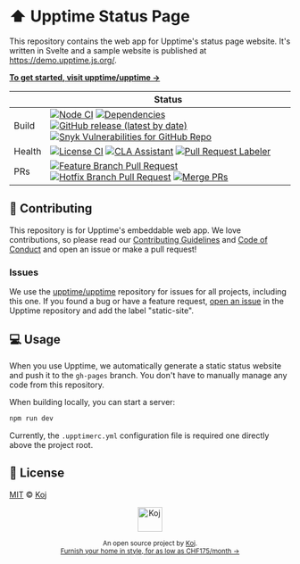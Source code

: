 # ⬆️ Upptime Status Page

This repository contains the web app for Upptime's status page website. It's written in Svelte and a sample website is published at https://demo.upptime.js.org/.

[**To get started, visit upptime/upptime →**](https://github.com/upptime/upptime)

<!-- prettier-ignore-start -->
|   | Status |
| - | - |
| Build | [![Node CI](https://github.com/upptime/status-page/workflows/Node%20CI/badge.svg)](https://github.com/upptime/status-page/actions?query=workflow%3A%22Node+CI%22) [![Dependencies](https://img.shields.io/librariesio/github/upptime/status-page)](https://libraries.io/github/upptime/status-page) [![GitHub release (latest by date)](https://img.shields.io/github/v/release/upptime/status-page)](https://github.com/upptime/status-page/releases) [![Snyk Vulnerabilities for GitHub Repo](https://img.shields.io/snyk/vulnerabilities/github/upptime/status-page)](https://snyk.io/test/github/upptime/status-page) |
| Health | [![License CI](https://github.com/upptime/status-page/workflows/License%20CI/badge.svg)](https://github.com/upptime/status-page/actions?query=workflow%3A%22License+CI%22) [![CLA Assistant](https://github.com/upptime/status-page/workflows/CLA%20Assistant/badge.svg)](https://github.com/upptime/status-page/actions?query=workflow%3A%22CLA+Assistant%22) [![Pull Request Labeler](https://github.com/upptime/status-page/workflows/Pull%20Request%20Labeler/badge.svg)](https://github.com/upptime/status-page/actions?query=workflow%3A%22Pull+Request+Labeler%22) |
| PRs | [![Feature Branch Pull Request](https://github.com/upptime/status-page/workflows/Feature%20Branch%20Pull%20Request/badge.svg)](https://github.com/upptime/status-page/actions?query=workflow%3A%22Feature+Branch+Pull+Request%22) [![Hotfix Branch Pull Request](https://github.com/upptime/status-page/workflows/Hotfix%20Branch%20Pull%20Request/badge.svg)](https://github.com/upptime/status-page/actions?query=workflow%3A%22Hotfix+Branch+Pull+Request%22) [![Merge PRs](https://github.com/upptime/status-page/workflows/Merge%20PRs/badge.svg)](https://github.com/upptime/status-page/actions?query=workflow%3A%22Merge+PRs%22) |
<!-- prettier-ignore-end -->

## 🎁 Contributing

This repository is for Upptime's embeddable web app. We love contributions, so please read our [Contributing Guidelines](https://github.com/upptime-js/.github/blob/master/CONTRIBUTING.md) and [Code of Conduct](https://github.com/upptime-js/.github/blob/master/CODE_OF_CONDUCT.md) and open an issue or make a pull request!

### Issues

We use the [upptime/upptime](https://github.com/upptime/upptime) repository for issues for all projects, including this one. If you found a bug or have a feature request, [open an issue](https://github.com/upptime/upptime/issues) in the Upptime repository and add the label "static-site".

## 💻 Usage

When you use Upptime, we automatically generate a static status website and push it to the `gh-pages` branch. You don't have to manually manage any code from this repository.

When building locally, you can start a server:

```bash
npm run dev
```

Currently, the `.upptimerc.yml` configuration file is required one directly above the project root.

## 📄 License

[MIT](./LICENSE) © [Koj](https://koj.co) 

<p align="center">
  <a href="https://koj.co">
    <img width="44" alt="Koj" src="https://kojcdn.com/v1598284251/website-v2/koj-github-footer_m089ze.svg">
  </a> 
</p>
<p align="center">
  <sub>An open source project by <a href="https://koj.co">Koj</a>. <br> <a href="https://koj.co">Furnish your home in style, for as low as CHF175/month →</a></sub>
</p>
  
